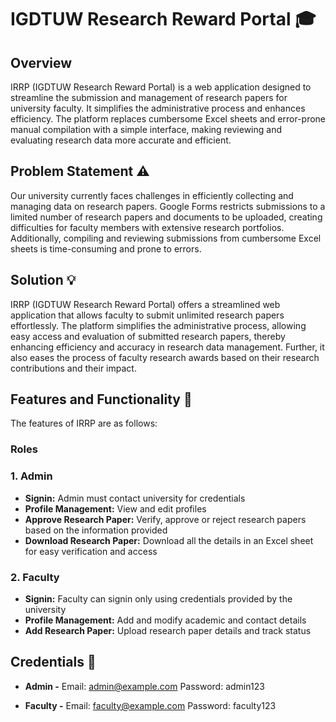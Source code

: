 # IGDTUW Research Reward Portal 🎓


## Overview 

IRRP (IGDTUW Research Reward Portal) is a web application designed to streamline the submission and management of research papers for university faculty. It simplifies the administrative process and enhances efficiency. The platform replaces cumbersome Excel sheets and error-prone manual compilation with a simple interface, making reviewing and evaluating research data more accurate and efficient.


## Problem Statement ⚠️

Our university currently faces challenges in efficiently collecting and managing data on research papers. Google Forms restricts submissions to a limited number of research papers and documents to be uploaded, creating difficulties for faculty members with extensive research portfolios. Additionally, compiling and reviewing submissions from cumbersome Excel sheets is time-consuming and prone to errors.


## Solution 💡
IRRP (IGDTUW Research Reward Portal) offers a streamlined web application that allows faculty to submit unlimited research papers effortlessly. The platform simplifies the administrative process, allowing easy access and evaluation of submitted research papers, thereby enhancing efficiency and accuracy in research data management. Further, it also eases the process of faculty research awards based on their research contributions and their impact. 


## Features and Functionality 🔧
The features of IRRP are as follows:

### Roles 
### **1. Admin**     
  - **Signin:** Admin must contact university for credentials  
  - **Profile Management:** View and edit profiles
  - **Approve Research Paper:** Verify, approve or reject research papers based on the information provided
  - **Download Research Paper:** Download all the details in an Excel sheet for easy verification and access

### **2. Faculty**
  - **Signin:** Faculty can signin only using credentials provided by the university  
  - **Profile Management:** Add and modify academic and contact details 
  - **Add Research Paper:** Upload research paper details and track status 


## Credentials 🔑
- **Admin -** 
 Email: admin@example.com
 Password: admin123

- **Faculty -** 
  Email: faculty@example.com
  Password: faculty123




